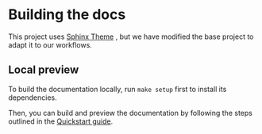 # Building the docs

This project uses [Sphinx Theme](https://sphinx-theme.scylladb.com/) , but we have modified the base project to adapt it to our workflows.

## Local preview

To build the documentation locally, run `make setup` first to install its dependencies.

Then, you can build and preview the documentation by following the steps outlined in the [Quickstart guide](https://sphinx-theme.scylladb.com/stable/getting-started/quickstart.html).
